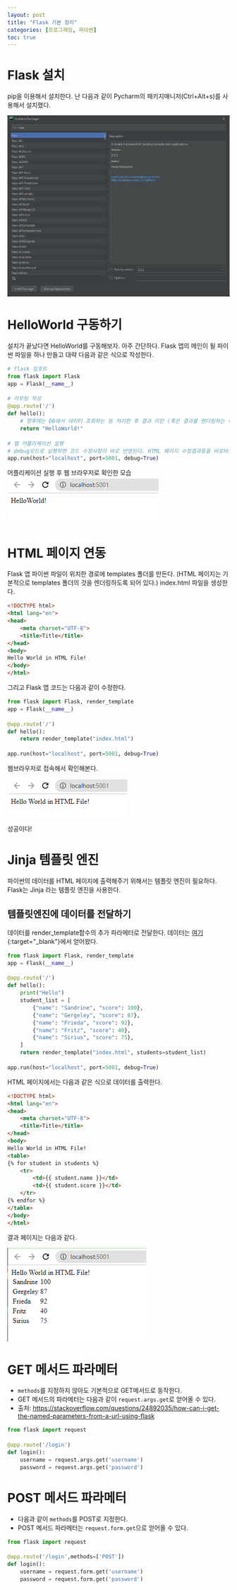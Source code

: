```yaml
---
layout: post
title: "Flask 기본 정리"
categories: [프로그래밍, 파이썬]
toc: true
---
```


# Flask 설치
pip을 이용해서 설치한다. 난 다음과 같이 Pycharm의 패키지매니저(Ctrl+Alt+s)를 사용해서 설치했다. 

![Flask Install](/images/python-flask-install.png)

#  HelloWorld 구동하기 
설치가 끝났다면 HelloWorld를 구동해보자. 
아주 간단하다. Flask 앱의 메인이 될 파이썬 파일을 하나 만들고 대략 다음과 같은 식으로 작성한다. 

```python
# flask 임포트 
from flask import Flask
app = Flask(__name__)

# 라우팅 작성 
@app.route('/')
def hello():
    # 향후에는 DB에서 데이터 조회하는 등 처리한 후 결과 리턴 (혹은 결과를 렌더링하는 페이지 리턴) 하는 식으로 개선할 수 있다. 
    return "HelloWorld!"

# 웹 어플리케이션 실행 
# debug모드로 실행하면 코드 수정사항이 바로 반영된다. HTML 페이지 수정결과등을 바로바로 확인할 수 있어서 개발중에는 debug모드로 실행하면 좋다. 
app.run(host="localhost", port=5001, debug=True)
```
어플리케이션 실행 후 웹 브라우저로 확인한 모습
![Flask Hello World](/images/python-flask-helloworld.png)

# HTML 페이지 연동
Flask 앱 파이썬 파일이 위치한 경로에 templates 폴더를 만든다. 
(HTML 페이지는 기본적으로 templates 폴더의 것을 렌더링하도록 되어 있다.)
index.html 파일을 생성한다. 

```html 
<!DOCTYPE html>
<html lang="en">
<head>
    <meta charset="UTF-8">
    <title>Title</title>
</head>
<body>
Hello World in HTML File!
</body>
</html>
```

그리고 Flask 앱 코드는 다음과 같이 수정한다. 

```py
from flask import Flask, render_template
app = Flask(__name__)

@app.route('/')
def hello():
    return render_template("index.html")

app.run(host="localhost", port=5001, debug=True)
```

웹브라우저로 접속해서 확인해본다. 

![Flask Hello World](/images/python-flask-helloworld-html.png)

성공이다!

# Jinja 템플릿 엔진
파이썬의 데이터를 HTML 페이지에 출력해주기 위해서는 템플릿 엔진이 필요하다. 
Flask는 Jinja 라는 템플릿 엔진을 사용한다. 

## 템플릿엔진에 데이터를 전달하기
데이터를 render_template함수의 추가 파라메터로 전달한다. 
데이터는 [여기](https://realpython.com/primer-on-jinja-templating/){:target="_blank"}에서 얻어왔다. 

```py
from flask import Flask, render_template
app = Flask(__name__)

@app.route('/')
def hello():
    print("Hello")
    student_list = [
        {"name": "Sandrine", "score": 100},
        {"name": "Gergeley", "score": 87},
        {"name": "Frieda", "score": 92},
        {"name": "Fritz", "score": 40},
        {"name": "Sirius", "score": 75},
    ]
    return render_template("index.html", students=student_list)

app.run(host="localhost", port=5001, debug=True)
```

HTML 페이지에서는 다음과 같은 식으로 데이터를 출력한다.
```html
<!DOCTYPE html>
<html lang="en">
<head>
    <meta charset="UTF-8">
    <title>Title</title>
</head>
<body>
Hello World in HTML File!
<table>
{% for student in students %}
    <tr>
        <td>{{ student.name }}</td>
        <td>{{ student.score }}</td>
    </tr>
{% endfor %}
</table>
</body>
</html>
```

결과 페이지는 다음과 같다. 

![Flask Hello World with Data](/images/python-flask-html-with-data.png)


# GET 메서드 파라메터 
- `methods`를 지정하지 않아도 기본적으로 GET메서드로 동작한다. 
- GET 메서드의 파라메터는 다음과 같이 `request.args.get`로 얻어올 수 있다. 
- 출처: https://stackoverflow.com/questions/24892035/how-can-i-get-the-named-parameters-from-a-url-using-flask

```py
from flask import request

@app.route('/login')
def login():
    username = request.args.get('username')
    password = request.args.get('password')
```

# POST 메서드 파라메터 
- 다음과 같이 `methods`를 POST로 지정한다. 
- POST 메서드 파라메터는 `request.form.get`으로 얻어올 수 있다. 

```py
from flask import request

@app.route('/login',methods=['POST'])
def login():
    username = request.form.get('username')
    password = request.form.get('password')
```